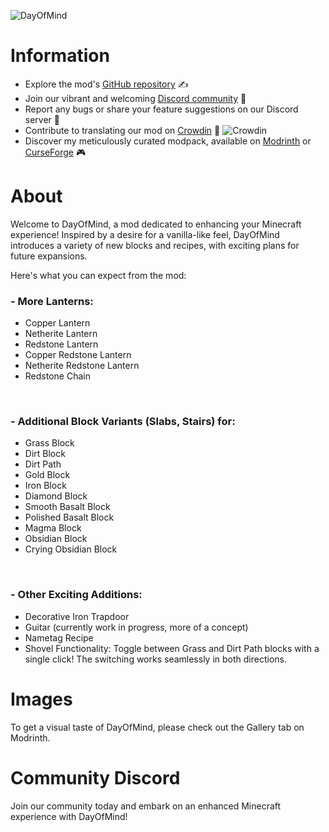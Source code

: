 ![DayOfMind](https://www.bisecthosting.com/images/CF/DayofMind_revamp/bh_header.png)

# Information
- Explore the mod's [GitHub repository](https://github.com/LufatZ/DOMAdditions/tree/main) ✍️
- Join our vibrant and welcoming [Discord community](https://discord.gg/uMs57SHZYn) 🫶
- Report any bugs or share your feature suggestions on our Discord server 🤯
- Contribute to translating our mod on [Crowdin](https://crowdin.com/project/dayofmind-additions) 🫵 ![Crowdin](https://badges.crowdin.net/dayofmind-additions/localized.svg)
- Discover my meticulously curated modpack, available on [Modrinth](https://modrinth.com/modpack/dayofmind) or [CurseForge](https://www.curseforge.com/minecraft/modpacks/day-of-mind) 🎮

# About
Welcome to DayOfMind, a mod dedicated to enhancing your Minecraft experience! Inspired by a desire for a vanilla-like feel, DayOfMind introduces a variety of new blocks and recipes, with exciting plans for future expansions.

Here's what you can expect from the mod:
### - More Lanterns:
  - Copper Lantern
  - Netherite Lantern
  - Redstone Lantern
  - Copper Redstone Lantern
  - Netherite Redstone Lantern
  - Redstone Chain
<br>

### - Additional Block Variants (Slabs, Stairs) for:
  - Grass Block
  - Dirt Block
  - Dirt Path
  - Gold Block
  - Iron Block
  - Diamond Block
  - Smooth Basalt Block
  - Polished Basalt Block
  - Magma Block
  - Obsidian Block
  - Crying Obsidian Block
<br>

### - Other Exciting Additions:
  - Decorative Iron Trapdoor
  - Guitar (currently work in progress, more of a concept)
  - Nametag Recipe
  - Shovel Functionality: Toggle between Grass and Dirt Path blocks with a single click! The switching works seamlessly in both directions.

# Images
To get a visual taste of DayOfMind, please check out the Gallery tab on Modrinth.

# Community Discord
Join our community today and embark on an enhanced Minecraft experience with DayOfMind!

